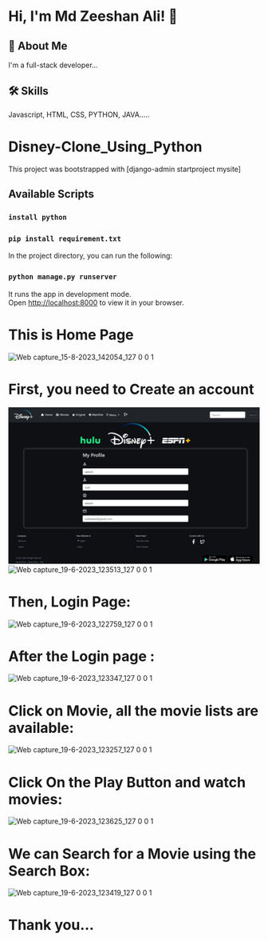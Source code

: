# Hi, I'm Md Zeeshan Ali! 👋

## 🚀 About Me
I'm a full-stack developer...

## 🛠 Skills
Javascript, HTML, CSS, PYTHON, JAVA.....

# Disney-Clone_Using_Python
This project was bootstrapped with [django-admin startproject mysite]


## Available Scripts

### `install python`

### `pip install requirement.txt`

In the project directory, you can run the following:

### `python manage.py runserver`

It runs the app in development mode.\
Open [http://localhost:8000](http://localhost:8000) to view it in your browser.



# This is Home Page


![Web capture_15-8-2023_142054_127 0 0 1](https://github.com/zeeshan0987/Disney-Clone_Using_Python/assets/63701711/2422192f-67bb-49bf-9219-4e7a2420b3e4)


# First, you need to Create an account 

![Alt text](</red_img/Web capture_19-6-2023_123327_127.0.0.1.jpeg>)
![Web capture_19-6-2023_123513_127 0 0 1](https://github.com/zeeshan0987/Disney-Clone_Using_Python/assets/63701711/27c89f74-3946-4507-a50b-eeb78a60ded1)

# Then, Login Page:
![Web capture_19-6-2023_122759_127 0 0 1](https://github.com/zeeshan0987/Disney-Clone_Using_Python/assets/63701711/eee05e00-0ad7-4345-a927-4fe454d89d24)

# After the Login page :
![Web capture_19-6-2023_123347_127 0 0 1](https://github.com/zeeshan0987/Disney-Clone_Using_Python/assets/63701711/93afb8a8-7616-421d-af98-4f7cd4299dc6)

# Click on Movie, all the movie lists are available:
![Web capture_19-6-2023_123257_127 0 0 1](https://github.com/zeeshan0987/Disney-Clone_Using_Python/assets/63701711/57e73505-d293-43f6-8dca-36858334b0ef)

# Click On the Play Button and watch movies:
![Web capture_19-6-2023_123625_127 0 0 1](https://github.com/zeeshan0987/Disney-Clone_Using_Python/assets/63701711/1e9b192d-38d0-4630-96a6-434fb0be2b7b)

# We can Search for a Movie using the Search Box: 
![Web capture_19-6-2023_123419_127 0 0 1](https://github.com/zeeshan0987/Disney-Clone_Using_Python/assets/63701711/572fd556-b64c-4a64-99a5-d8ff112b905d)

# Thank you...





